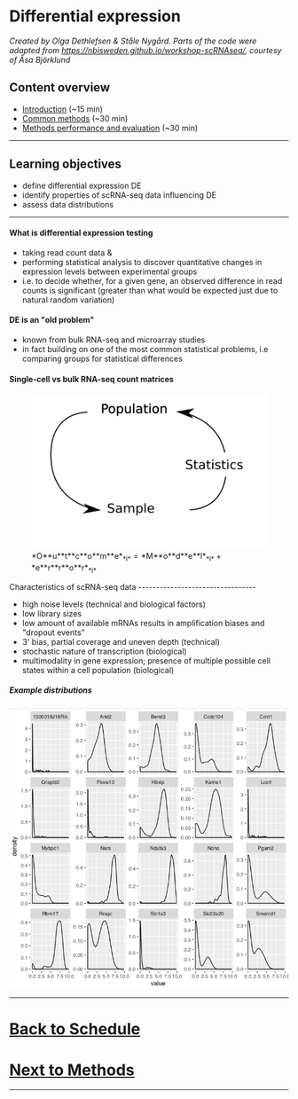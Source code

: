 Differential expression
================

*Created by Olga Dethlefsen & Ståle Nygård. Parts of the code were adapted from <https://nbisweden.github.io/workshop-scRNAseq/>, courtesy of Åsa Björklund*

Content overview
----------------

-   [Introduction](session-de.md) (~15 min)
-   [Common methods](session-de-methods.md) (~30 min)
-   [Methods performance and evaluation](session-de-methods-evaluation.md) (~30 min)

------------------------------------------------------------------------

Learning objectives
-------------------

-   define differential expression DE
-   identify properties of scRNA-seq data influencing DE
-   assess data distributions

------------------------------------------------------------------------

#### What is differential expression testing

-   taking read count data &
-   performing statistical analysis to discover quantitative changes in expression levels between experimental groups
-   i.e. to decide whether, for a given gene, an observed difference in read counts is significant (greater than what would be expected just due to natural random variation)

#### DE is an "old problem"

-   known from bulk RNA-seq and microarray studies
-   in fact building on one of the most common statistical problems, i.e comparing groups for statistical differences

#### Single-cell vs bulk RNA-seq count matrices

<figure>
<!-- <img src="session-de-files/images/single-cell-vs-bulk.pdf" width="400" height="400"> -->
<img src="session-de-files/images/methods-stats.png">
<figcaption>
*O**u**t**c**o**m**e*<sub>*i*</sub> = *M**o**d**e**l*<sub>*i*</sub> + *e**r**r**o**r*<sub>*i*</sub>
</figcaption>
</figure>
Characteristics of scRNA-seq data
---------------------------------

-   high noise levels (technical and biological factors)
-   low library sizes
-   low amount of available mRNAs results in amplification biases and "dropout events"
-   3' bias, partial coverage and uneven depth (technical)
-   stochastic nature of transcription (biological)
-   multimodality in gene expression; presence of multiple possible cell states within a cell population (biological)

##### Example distributions

![menti](session-de-files/images/intro-distributions.png)

<!-- ## Live-coding -->
<!-- _Idea: add a small example of looking at the data, distributions, number of zeros, boxplots comparisons of selected genes_ -->

------------------------------------------------------------------------

[Back to Schedule](../schedule.md)
==================================

[Next to Methods](session-de-methods.html)
==========================================

------------------------------------------------------------------------
